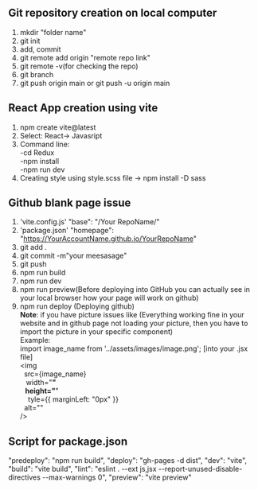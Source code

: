 
## Git repository creation on local computer 
1. mkdir "folder name" <br>
2. git init <br>
3. add, commit<br>
4. git remote add origin "remote repo link"<br>
5. git remote -v(for checking the repo)<br>
6. git branch<br>
7. git push origin main or git push -u origin main
   
## React App creation using vite
1. npm create  vite@latest
2. Select: React-> Javasript
3. Command line:<br>-cd Redux
  <br>-npm install
  <br>-npm run dev <br>
4.  Creating style using style.scss file -> npm install -D sass
## Github blank page issue
1.  'vite.config.js' "base": "/Your RepoName/"
2.  'package.json' "homepage": "https://YourAccountName.github.io/YourRepoName"
3.  git add .
4.  git commit -m"your meesasage"
5.  git push
6.  npm run build
7.  npm run dev
8.  npm run preview(Before deploying into GitHub you can actually see in your local browser how your page will work on github)
9.  npm run deploy (Deploying github)<br> 
<b>Note</b>: if you have picture issues like (Everything working fine in your website and in github page not loading your picture, then you have to import the picture in your specific component) <br>
    Example:
       <br>import image_name from '../assets/images/image.png'; [into your .jsx file]
          <br><img
                 <br>&nbsp;&nbsp;src={image_name}
                 <br>&nbsp;&nbsp; width="__"
                 <br>&nbsp;&nbsp; height="__"
                 <br>&nbsp; &nbsp; tyle={{ marginLeft: "0px" }}
                 <br>&nbsp;&nbsp;alt=""
          <br> />
## Script for package.json
"predeploy": "npm run build",
    "deploy": "gh-pages -d dist",
    "dev": "vite",
    "build": "vite build",
    "lint": "eslint . --ext js,jsx --report-unused-disable-directives --max-warnings 0",
    "preview": "vite preview"
